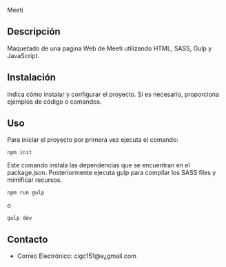 Meeti

## Descripción

Maquetado de una pagina Web de Meeti utilizando HTML, SASS, Gulp y JavaScript.

## Instalación

Indica cómo instalar y configurar el proyecto. Si es necesario, proporciona ejemplos de código o comandos.

## Uso

Para iniciar el proyecto por primera vez ejecuta el comando:

```
npm init
```

Este comando instala las dependencias que se encuentran en el package.json. Posteriormente ejecuta gulp para compilar los SASS
files y mimificar recursos.

```
npm run gulp
```

o

```
gulp dev
```

## Contacto

-   Correo Electrónico: cigc151@e¿gmail.com
